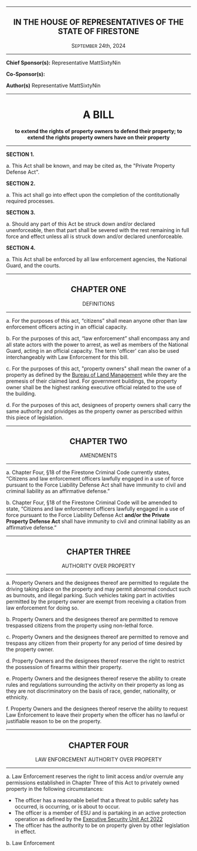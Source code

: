 <div align="center">

---

<h2>IN THE HOUSE OF REPRESENTATIVES OF THE STATE OF FIRESTONE</h2>

<p>S<small>EPTEMBER</small> 24th, 2024</p>
 
 </div>
 
-----

**Chief Sponsor(s):** Representative MattSixtyNin
 
**Co-Sponsor(s):** 

**Author(s)** Representative MattSixtyNin






<div align="center">

---

<h1><b>A BILL</b></h1>

**to extend the rights of property owners to defend their property; to extend the rights property owners have on their property**

---

</div>

**SECTION 1.**

a. This Act shall be known, and may be cited as, the "Private Property Defense Act".

**SECTION 2.**

a. This act shall go into effect upon the completion of the contitutionally required processes.

**SECTION 3.**

a. Should any part of this Act be struck down and/or declared unenforceable, then that part shall be severed with the rest remaining in full force and effect unless all is struck down and/or declared unenforceable.

**SECTION 4.**

a. This Act shall be enforced by all law enforcement agencies, the National Guard, and the courts.




---
<div align="center">

## <b>CHAPTER ONE</b>
DEFINITIONS
</div>

---

a. For the purposes of this act, “citizens” shall mean anyone other than law enforcement officers acting in an official capacity.

b. For the purposes of this act, “law enforcement” shall encompass any and all state actors with the power to arrest, as well as members of the National Guard, acting in an official capacity. The term 'officer' can also be used interchangeably with Law Enforcement for this bill.

c. For the purposes of this act, "property owners" shall mean the owner of a property as defined by the [Bureau of Land Management](https://trello.com/b/v2fxXXhn/land-management-database) while they are the premesis of their claimed land. For government buildings, the property owner shall be the highest ranking executive official related to the use of the building.

d. For the purposes of this act, designees of property owners shall carry the same authority and prividges as the property owner as perscribed within this piece of legislation. 





---
<div align="center">

## <b>CHAPTER TWO</b>
AMENDMENTS
</div>

---

a. Chapter Four, §18 of the Firestone Criminal Code currently states, “Citizens and law enforcement officers lawfully engaged in a use of force pursuant to the Force Liability Defense Act shall have immunity to civil and criminal liability as an affirmative defense.”


b. Chapter Four, §18 of the Firestone Criminal Code will be amended to state, “Citizens and law enforcement officers lawfully engaged in a use of force pursuant to the Force Liability Defense Act **and/or the Private Property Defense Act** shall have immunity to civil and criminal liability as an affirmative defense.”






---
<div align="center">

## <b>CHAPTER THREE</b>
AUTHORITY OVER PROPERTY
</div>

---

a. Property Owners and the designees thereof are permitted to regulate the driving taking place on the property and may permit abnormal conduct such as burnouts, and illegal parking. Such vehicles taking part in activities permitted by the property owner are exempt from receiving a citation from law enforcement for doing so. 

b. Property Owners and the designees thereof are permitted to remove trespassed citizens from the property using non-lethal force.

c. Property Owners and the designees thereof are permitted to remove and trespass any citizen from their property for any period of time desired by the property owner.

d. Property Owners and the designees thereof reserve the right to restrict the possession of firearms within their property. 

e. Property Owners and the designees thereof reserve the ability to create rules and regulations surrounding the activity on their property as long as they are not discriminatory on the basis of race, gender, nationality, or ethnicity.

f. Property Owners and the designees thereof reserve the ability to request Law Enforcement to leave their property when the officer has no lawful or justifiable reason to be on the property.


---
<div align="center">

## <b>CHAPTER FOUR</b>
LAW ENFORCEMENT AUTHORITY OVER PROPERTY
</div>

---

a. Law Enforcement reserves the right to limit access and/or overrule any permissions established in Chapter Three of this Act to privately owned property in the following circumstances:
- The officer has a reasonable belief that a threat to public safety has occurred, is occurring, or is about to occur.
- The officer is a member of ESU and is partaking in an active protection operation as defined by the [Executive Security Unit Act 2022](https://forums.stateoffirestone.com/t/executive-security-unit-act-2022/23843)
- The officer has the authority to be on property given by other legislation in effect.

b. Law Enforcement 
